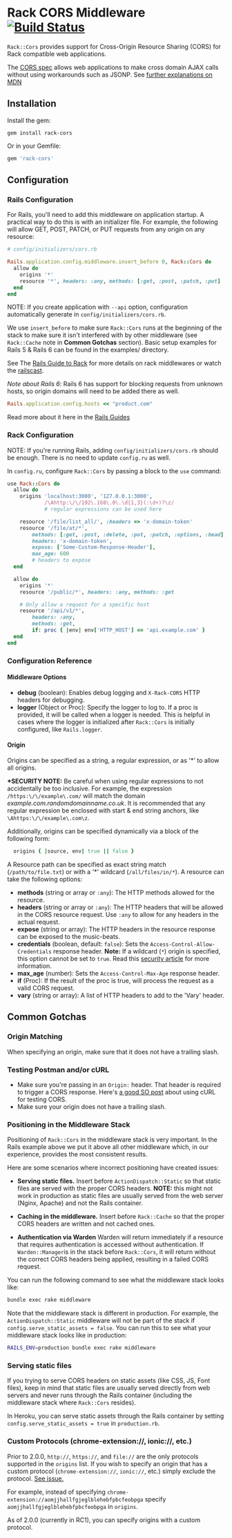 # Rack CORS Middleware [![Build Status](https://github.com/cyu/rack-cors/actions/workflows/ci.yaml/badge.svg)](https://github.com/cyu/rack-cors/actions)

`Rack::Cors` provides support for Cross-Origin Resource Sharing (CORS) for Rack compatible web applications.

The [CORS spec](http://www.w3.org/TR/cors/) allows web applications to make cross domain AJAX calls without using workarounds such as JSONP. See [further explanations on MDN](https://developer.mozilla.org/en-US/docs/Web/HTTP/CORS)

## Installation

Install the gem:

`gem install rack-cors`

Or in your Gemfile:

```ruby
gem 'rack-cors'
```


## Configuration

### Rails Configuration
For Rails, you'll need to add this middleware on application startup. A practical way to do this is with an initializer file. For example, the following will allow GET, POST, PATCH, or PUT requests from any origin on any resource:

```ruby
# config/initializers/cors.rb

Rails.application.config.middleware.insert_before 0, Rack::Cors do
  allow do
    origins '*'
    resource '*', headers: :any, methods: [:get, :post, :patch, :put]
  end
end
```

NOTE: If you create application with `--api` option, configuration automatically generate in `config/initializers/cors.rb`.

We use `insert_before` to make sure `Rack::Cors` runs at the beginning of the stack to make sure it isn't interfered with by other middleware (see `Rack::Cache` note in **Common Gotchas** section). Basic setup examples for Rails 5 & Rails 6 can be found in the examples/ directory.

See The [Rails Guide to Rack](http://guides.rubyonrails.org/rails_on_rack.html) for more details on rack middlewares or watch the [railscast](http://railscasts.com/episodes/151-rack-middleware).

*Note about Rails 6*: Rails 6 has support for blocking requests from unknown hosts, so origin domains will need to be added there as well.

```ruby
Rails.application.config.hosts << "product.com"
```

Read more about it here in the [Rails Guides](https://guides.rubyonrails.org/configuring.html#configuring-middleware)

### Rack Configuration

NOTE: If you're running Rails, adding `config/initializers/cors.rb` should be enough.  There is no need to update `config.ru` as well.

In `config.ru`, configure `Rack::Cors` by passing a block to the `use` command:

```ruby
use Rack::Cors do
  allow do
    origins 'localhost:3000', '127.0.0.1:3000',
            /\Ahttp:\/\/192\.168\.0\.\d{1,3}(:\d+)?\z/
            # regular expressions can be used here

    resource '/file/list_all/', :headers => 'x-domain-token'
    resource '/file/at/*',
        methods: [:get, :post, :delete, :put, :patch, :options, :head],
        headers: 'x-domain-token',
        expose: ['Some-Custom-Response-Header'],
        max_age: 600
        # headers to expose
  end

  allow do
    origins '*'
    resource '/public/*', headers: :any, methods: :get

    # Only allow a request for a specific host
    resource '/api/v1/*',
        headers: :any,
        methods: :get,
        if: proc { |env| env['HTTP_HOST'] == 'api.example.com' }
  end
end
```

### Configuration Reference

#### Middleware Options
* **debug** (boolean):  Enables debug logging and `X-Rack-CORS` HTTP headers for debugging.
* **logger** (Object or Proc): Specify the logger to log to.  If a proc is provided, it will be called when a logger is needed.  This is helpful in cases where the logger is initialized after `Rack::Cors` is initially configured, like `Rails.logger`.

#### Origin
Origins can be specified as a string, a regular expression, or as '\*' to allow all origins.

**\*SECURITY NOTE:** Be careful when using regular expressions to not accidentally be too inclusive.  For example, the expression `/https:\/\/example\.com/` will match the domain *example.com.randomdomainname.co.uk*.  It is recommended that any regular expression be enclosed with start & end string anchors, like `\Ahttps:\/\/example\.com\z`.

Additionally, origins can be specified dynamically via a block of the following form:
```ruby
  origins { |source, env| true || false }
```

A Resource path can be specified as exact string match (`/path/to/file.txt`) or with a '\*' wildcard (`/all/files/in/*`).  A resource can take the following options:

* **methods** (string or array or `:any`): The HTTP methods allowed for the resource.
* **headers** (string or array or `:any`): The HTTP headers that will be allowed in the CORS resource request.  Use `:any` to allow for any headers in the actual request.
* **expose** (string or array): The HTTP headers in the resource response can be exposed to the music-beats.
* **credentials** (boolean, default: `false`): Sets the `Access-Control-Allow-Credentials` response header. **Note:** If a wildcard (`*`) origin is specified, this option cannot be set to `true`.  Read this [security article](http://web-in-security.blogspot.de/2017/07/cors-misconfigurations-on-large-scale.html) for more information.
* **max_age** (number): Sets the `Access-Control-Max-Age` response header.
* **if** (Proc): If the result of the proc is true, will process the request as a valid CORS request.
* **vary** (string or array): A list of HTTP headers to add to the 'Vary' header.


## Common Gotchas

### Origin Matching

When specifying an origin, make sure that it does not have a trailing slash.

### Testing Postman and/or cURL

* Make sure you're passing in an `Origin:` header.  That header is required to trigger a CORS response.  Here's [a good SO post](https://stackoverflow.com/questions/12173990/how-can-you-debug-a-cors-request-with-curl) about using cURL for testing CORS.
* Make sure your origin does not have a trailing slash.

### Positioning in the Middleware Stack

Positioning of `Rack::Cors` in the middleware stack is very important. In the Rails example above we put it above all other middleware which, in our experience, provides the most consistent results.

Here are some scenarios where incorrect positioning have created issues:

* **Serving static files.**  Insert before `ActionDispatch::Static` so that static files are served with the proper CORS headers.  **NOTE:** this might not work in production as static files are usually served from the web server (Nginx, Apache) and not the Rails container.

* **Caching in the middleware.**  Insert before `Rack::Cache` so that the proper CORS headers are written and not cached ones.

* **Authentication via Warden**  Warden will return immediately if a resource that requires authentication is accessed without authentication.  If `Warden::Manager`is in the stack before `Rack::Cors`, it will return without the correct CORS headers being applied, resulting in a failed CORS request.

You can run the following command to see what the middleware stack looks like:

```bash
bundle exec rake middleware
```

Note that the middleware stack is different in production.  For example, the `ActionDispatch::Static` middleware will not be part of the stack if `config.serve_static_assets = false`.  You can run this to see what your middleware stack looks like in production:

```bash
RAILS_ENV=production bundle exec rake middleware
```

### Serving static files

If you trying to serve CORS headers on static assets (like CSS, JS, Font files), keep in mind that static files are usually served directly from web servers and never runs through the Rails container (including the middleware stack where `Rack::Cors` resides).

In Heroku, you can serve static assets through the Rails container by setting `config.serve_static_assets = true` in `production.rb`.

### Custom Protocols (chrome-extension://, ionic://, etc.)

Prior to 2.0.0, `http://`, `https://`, and `file://` are the only protocols supported in the `origins` list. If you wish to specify an origin that
has a custom protocol (`chrome-extension://`, `ionic://`, etc.) simply exclude the protocol. [See issue.](https://github.com/cyu/rack-cors/issues/100)

For example, instead of specifying `chrome-extension://aomjjhallfgjeglblehebfpbcfeobpga` specify `aomjjhallfgjeglblehebfpbcfeobpga` in `origins`.

As of 2.0.0 (currently in RC1), you can specify origins with a custom protocol.
